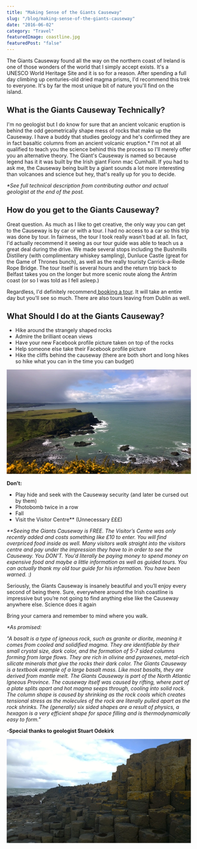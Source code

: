 ```yaml
---
title: "Making Sense of the Giants Causeway"
slug: "/blog/making-sense-of-the-giants-causeway"
date: "2016-06-02"
category: "Travel"
featuredImage: coastline.jpg
featuredPost: "false"
---
```

The Giants Causeway found all the way on the northern coast of Ireland is one of those wonders of the world that&nbsp;I simply&nbsp;accept exists. It's a UNESCO World Heritage Site and it is so for a reason. After spending a full day climbing up centuries-old dried magma prisms, I'd recommend this trek to everyone. It's by far the most unique bit of nature you'll find on the island.

<h2>What is the Giants Causeway Technically?</h2>

I'm no geologist but I do know for sure that an ancient volcanic eruption is behind the odd geometrically shape mess of rocks that make up the Causeway. I have a buddy that studies geology and he's confirmed they are in fact basaltic columns from an ancient volcanic eruption.* I'm not at all qualified to teach you the science behind this the process so I'll merely offer you an alternative theory. The Giant's Causeway is named so because legend has it it was built by the Irish giant Fionn mac Cumhaill. If you had to ask me, the Causeway being built by a giant sounds a lot more interesting than volcanoes and science but hey, that's really up for you to decide.

<i>*See full technical description from contributing author and actual geologist at the end of the post.</i>

<h2>How do you get to the Giants Causeway?</h2>

Great question. As much as I like to get creative, the only way you can get to the Causeway is by car or with a tour. I had no access to a car so this trip was done by tour. In fairness, the tour I took really wasn't bad at all. In fact, I'd actually recommend it seeing as our tour guide was able to teach us a great deal during the drive. We made several stops including the Bushmills Distillery (with complimentary whiskey sampling), Dunluce Castle (great for the Game of Thrones bunch), as well as the really touristy Carrick-a-Rede Rope Bridge. The tour itself is several hours and the return trip back to Belfast takes you on the longer but more scenic route along the Antrim coast (or so I was told as I fell asleep.)

Regardless, I'd definitely recommend<a href="http://causewaycoasttour.com/" target="_blank"> booking a tour</a>. It will take an entire day but you'll see so much. There are also tours leaving from Dublin as well.

<h2>What Should I do at the Giants Causeway?</h2>

<ul>
 	<li>Hike around the strangely shaped rocks</li>
 	<li>Admire the brilliant ocean views</li>
 	<li>Have your new Facebook profile picture taken on top of the rocks</li>
 	<li>Help someone else take their Facebook profile picture</li>
 	<li>Hike the cliffs behind the causeway (there are both short and long hikes so hike what you can in the time you can budget)</li>
</ul>

![Like I said...hike up the cliff](./coastline2.webp)

<strong>Don’t:</strong>
<ul>
 	<li>Play hide and seek with the Causeway security (and later be cursed out by them)</li>
 	<li>Photobomb twice in a row</li>
 	<li>Fall</li>
 	<li>Visit the Visitor Centre** (Unnecessary £££)</li>
</ul>

<em>**Seeing the Giants Causeway is FREE. The Visitor’s Centre was only recently added and costs something like £10 to enter. You will find overpriced food inside as well. Many visitors walk straight into the visitors centre and pay under the impression they have to in order to see the Causeway. You DON’T. You'd literally be paying money to spend money on expensive food and maybe a little information as well as guided tours. You can actually thank my old tour guide for his information. You have been warned. :)</em>

Seriously, the Giants Causeway is insanely beautiful and you’ll enjoy every second of being there. Sure, everywhere around the Irish coastline is impressive but you’re not going to find anything else like the Causeway anywhere else. Science does it again

Bring your camera and remember to mind where you walk.

<em>*As promised:</em>

<em>"A basalt is a type of igneous rock, such as granite or diorite, meaning it comes from cooled and solidified magma. They are identifiable by their small crystal size, dark color, and the formation of 5-7 sided columns forming from large flows. They are rich in olivine and pyroxenes, metal-rich silicate minerals that give the rocks their dark color. The Giants Causeway is a textbook example of a large basalt mass. Like most basalts, they are derived from mantle melt. The Giants Causeway is part of the North Atlantic Igneous Province. The causeway itself was caused by rifting, where part of a plate splits apart and hot magma seeps through, cooling into solid rock. The column shape is caused by shrinking as the rock cools which creates tensional stress as the molecules of the rock are literally pulled apart as the rock shrinks. The (generally) six sided shapes are a result of physics, a hexagon is a very efficient shape for space filling and is thermodynamically easy to form."</em>

<b>-Special thanks to geologist Stuart Odekirk</b>

![Giants Causeway](./giants-causeway.webp)